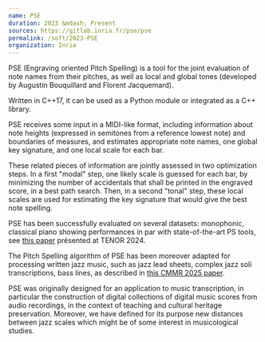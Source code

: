 ```yaml
---
name: PSE 
duration: 2023 &mdash; Present
sources: https://gitlab.inria.fr/pse/pse
permalink: /soft/2023-PSE
organization: Inria
---
```


PSE (Engraving oriented Pitch Spelling)
is a tool for the joint evaluation of note names from their pitches, as well as local and global tones
(developed by Augustin Bouquillard and Florent Jacquemard).

Written in C++17, it can be used as a Python module or integrated as a C++ library.

PSE receives some input in a MIDI-like format, including information about note heights 
(expressed in semitones from a reference lowest note) and boundaries of measures, 
and estimates appropriate note names, one global key signature, and one local scale for each bar.

These related pieces of information are jointly assessed in two optimization steps. 
In a first "modal" step, one likely scale is guessed for each bar, by minimizing the number of accidentals that shall be printed in the engraved score, in a best path search. 
Then, in a second "tonal" step, these local scales are used for estimating the key signature that would give the best note spelling.

PSE has been successfully evaluated on several datasets: monophonic, classical piano
showing performances in par with state-of-the-art PS tools, see [this paper](https://florent-jacquemard.github.io/publication/2024-04-01-Engraving-Oriented-Joint-Estimation-of-Pitch-Spelling-and-Local-and-Global-Keys) présented at TENOR 2024.

The Pitch Spelling algorithm of PSE has been moreover adapted for processing written jazz music,
such as jazz lead sheets, complex jazz soli transcriptions, bass lines, as described in [this CMMR 2025 paper](https://florent-jacquemard.github.io/publication/2025-11-03-Pitch-Spelling-Jazz-Lead-Sheets-and-Solo-Transcriptions).

PSE was originally designed for an application to music transcription, in particular the construction of digital collections of digital music scores from audio recordings, in the context of teaching and cultural heritage preservation.
Moreover, we have defined for its purpose new distances between jazz scales which might be of some interest in musicological studies.
